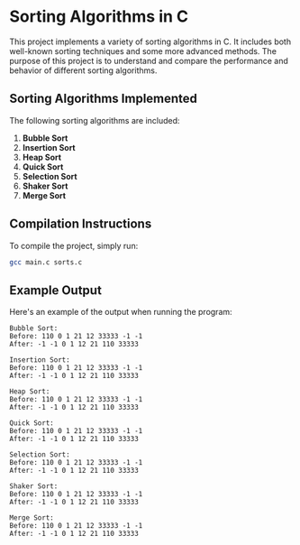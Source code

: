 
# Sorting Algorithms in C

This project implements a variety of sorting algorithms in C. It includes both well-known sorting techniques and some more advanced methods. The purpose of this project is to understand and compare the performance and behavior of different sorting algorithms.

## Sorting Algorithms Implemented

The following sorting algorithms are included:

1. **Bubble Sort**
2. **Insertion Sort**
3. **Heap Sort**
4. **Quick Sort**
5. **Selection Sort**
6. **Shaker Sort**
7. **Merge Sort**

## Compilation Instructions

To compile the project, simply run:

```bash
gcc main.c sorts.c
```

## Example Output

Here's an example of the output when running the program:

```
Bubble Sort:
Before: 110 0 1 21 12 33333 -1 -1
After: -1 -1 0 1 12 21 110 33333

Insertion Sort:
Before: 110 0 1 21 12 33333 -1 -1
After: -1 -1 0 1 12 21 110 33333

Heap Sort:
Before: 110 0 1 21 12 33333 -1 -1
After: -1 -1 0 1 12 21 110 33333

Quick Sort:
Before: 110 0 1 21 12 33333 -1 -1
After: -1 -1 0 1 12 21 110 33333

Selection Sort:
Before: 110 0 1 21 12 33333 -1 -1
After: -1 -1 0 1 12 21 110 33333

Shaker Sort:
Before: 110 0 1 21 12 33333 -1 -1
After: -1 -1 0 1 12 21 110 33333

Merge Sort:
Before: 110 0 1 21 12 33333 -1 -1
After: -1 -1 0 1 12 21 110 33333
```
